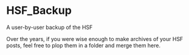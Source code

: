 # HSF_Backup
 A user-by-user backup of the HSF

Over the years, if you were wise enough to make archives of your HSF posts, feel free to plop them in a folder and merge them here.
